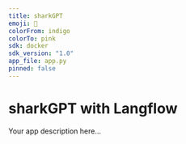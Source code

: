 ```yaml
---
title: sharkGPT
emoji: 🦈
colorFrom: indigo
colorTo: pink
sdk: docker
sdk_version: "1.0"
app_file: app.py
pinned: false
---
```


# sharkGPT with Langflow

Your app description here...
